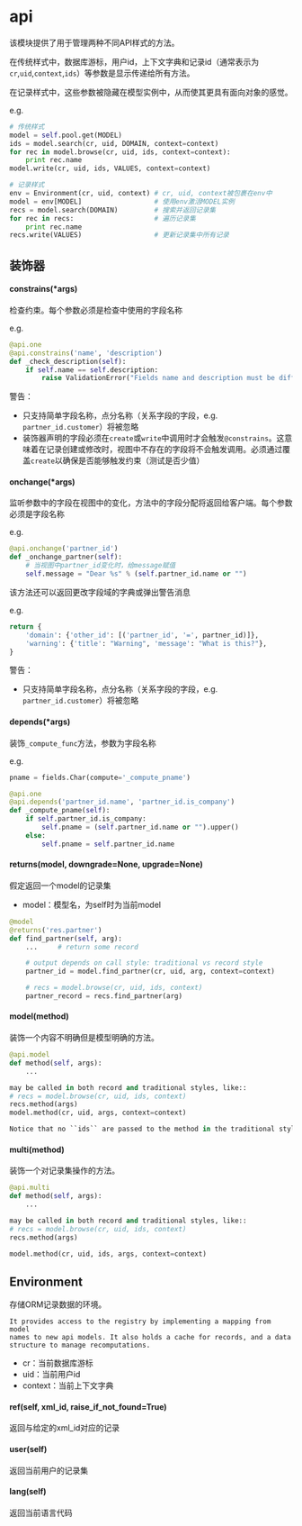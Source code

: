 # api

该模块提供了用于管理两种不同API样式的方法。

在传统样式中，数据库游标，用户id，上下文字典和记录id（通常表示为`cr`,`uid`,`context`,`ids`）等参数是显示传递给所有方法。

在记录样式中，这些参数被隐藏在模型实例中，从而使其更具有面向对象的感觉。

e.g.

```python
# 传统样式
model = self.pool.get(MODEL)
ids = model.search(cr, uid, DOMAIN, context=context)
for rec in model.browse(cr, uid, ids, context=context):
	print rec.name
model.write(cr, uid, ids, VALUES, context=context)

# 记录样式
env = Environment(cr, uid, context) # cr, uid, context被包裹在env中
model = env[MODEL]                  # 使用env激活MODEL实例
recs = model.search(DOMAIN)         # 搜索并返回记录集
for rec in recs:                    # 遍历记录集
	print rec.name
recs.write(VALUES)                  # 更新记录集中所有记录
```



## 装饰器

#### constrains(*args)

检查约束。每个参数必须是检查中使用的字段名称

e.g.

```python
@api.one
@api.constrains('name', 'description')
def _check_description(self):
	if self.name == self.description:
		raise ValidationError("Fields name and description must be different")
```
警告：

- 只支持简单字段名称，点分名称（关系字段的字段，e.g. `partner_id.customer`）将被忽略
- 装饰器声明的字段必须在`create`或`write`中调用时才会触发`@constrains`。这意味着在记录创建或修改时，视图中不存在的字段将不会触发调用。必须通过覆盖`create`以确保是否能够触发约束（测试是否少值）

#### onchange(*args)

监听参数中的字段在视图中的变化，方法中的字段分配将返回给客户端。每个参数必须是字段名称

e.g.

```python
@api.onchange('partner_id')
def _onchange_partner(self):
    # 当视图中partner_id变化时，给message赋值
	self.message = "Dear %s" % (self.partner_id.name or "")
```

该方法还可以返回更改字段域的字典或弹出警告消息

e.g.

```python
return {
    'domain': {'other_id': [('partner_id', '=', partner_id)]},
    'warning': {'title': "Warning", 'message': "What is this?"},
}
```

警告：

- 只支持简单字段名称，点分名称（关系字段的字段，e.g. `partner_id.customer`）将被忽略

#### depends(*args)

装饰`_compute_func`方法，参数为字段名称

e.g.

```python
pname = fields.Char(compute='_compute_pname')

@api.one
@api.depends('partner_id.name', 'partner_id.is_company')
def _compute_pname(self):
    if self.partner_id.is_company:
        self.pname = (self.partner_id.name or "").upper()
    else:
        self.pname = self.partner_id.name
```

#### returns(model, downgrade=None, upgrade=None)

假定返回一个model的记录集

- model：模型名，为self时为当前model

```python
@model
@returns('res.partner')
def find_partner(self, arg):
    ...     # return some record

    # output depends on call style: traditional vs record style
    partner_id = model.find_partner(cr, uid, arg, context=context)

    # recs = model.browse(cr, uid, ids, context)
    partner_record = recs.find_partner(arg)
```

#### model(method)

装饰一个内容不明确但是模型明确的方法。

```python
@api.model
def method(self, args):
    ...

may be called in both record and traditional styles, like::
# recs = model.browse(cr, uid, ids, context)
recs.method(args)
model.method(cr, uid, args, context=context)

Notice that no ``ids`` are passed to the method in the traditional style.
```

#### multi(method)

装饰一个对记录集操作的方法。

```python
@api.multi
def method(self, args):
	...

may be called in both record and traditional styles, like::
# recs = model.browse(cr, uid, ids, context)
recs.method(args)

model.method(cr, uid, ids, args, context=context)
```



## Environment

存储ORM记录数据的环境。

```
It provides access to the registry by implementing a mapping from model
names to new api models. It also holds a cache for records, and a data
structure to manage recomputations.
```

- cr：当前数据库游标
- uid：当前用户id
- context：当前上下文字典

#### ref(self, xml_id, raise_if_not_found=True)

返回与给定的xml_id对应的记录

#### user(self)

返回当前用户的记录集

#### lang(self)

返回当前语言代码



